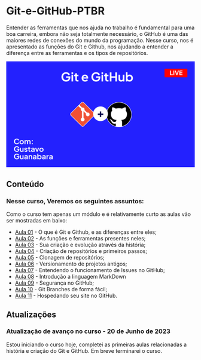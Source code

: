 # Git-e-GitHub-PTBR
Entender as ferramentas que nos ajuda no trabalho é fundamental para uma boa carreira, embora não seja totalmente necessário, o GitHub é uma das maiores redes de conexões do mundo da programação. Nesse curso, nos é apresentado as funções do Git e Github, nos ajudando a entender a diferença entre as ferramentas e os tipos de repositórios.

<img src="Imagens/Git e Github design.png" alt="Git e Github, com Gustavo Guanabara">

<h2>Conteúdo</h2>

<h3>Nesse curso, Veremos os seguintes assuntos:</h3>

Como o curso tem apenas um módulo e é relativamente curto as aulas vão ser mostradas em baixo:

<ul>
    <li><a href="https://www.youtube.com/watch?v=xEKo29OWILE&list=PLHz_AreHm4dm7ZULPAmadvNhH6vk9oNZA&index=1" target="_blank" rel="external">Aula 01</a> - O que é Git e Github, e as diferenças entre eles;</li>
    <li><a href="https://www.youtube.com/watch?v=hcZ0qtwvN1w&list=PLHz_AreHm4dm7ZULPAmadvNhH6vk9oNZA&index=2" target="_blank" rel="external">Aula 02</a> - As funções e ferramentas presentes neles;</li>
    <li><a href="https://www.youtube.com/watch?v=CJtrNuTTs4Q&list=PLHz_AreHm4dm7ZULPAmadvNhH6vk9oNZA&index=3" target="_blank" rel="external">Aula 03</a> - Sua criação e evolução através da história;</li>
    <li><a href="https://www.youtube.com/watch?v=5BYm7UdCrX0&list=PLHz_AreHm4dm7ZULPAmadvNhH6vk9oNZA&index=5" target="_blank" rel="external">Aula 04</a> - Criação de repositórios e primeiros passos;</li>
    <li><a href="https://www.youtube.com/watch?v=OlArEishhQg&list=PLHz_AreHm4dm7ZULPAmadvNhH6vk9oNZA&index=7" target="_blank" rel="external">Aula 05</a> - Clonagem de repositórios;</li>
    <li><a href="https://www.youtube.com/watch?v=065NQCDSMb0&list=PLHz_AreHm4dm7ZULPAmadvNhH6vk9oNZA&index=8" target="_blank" rel="external">Aula 06</a> - Versionamento de projetos antigos;</li>
    <li><a href="https://www.youtube.com/watch?v=mUZOySyVcuQ&list=PLHz_AreHm4dm7ZULPAmadvNhH6vk9oNZA&index=9" target="_blank" rel="external">Aula 07</a> - Entendendo o funcionamento de Issues no GitHub;</li>
    <li><a href="https://www.youtube.com/watch?v=LntSB-gl-ZI&list=PLHz_AreHm4dm7ZULPAmadvNhH6vk9oNZA&index=10" target="_blank" rel="external">Aula 08</a> - Introdução a linguagem MarkDown</li>
    <li><a href="https://www.youtube.com/watch?v=bsI6P_IM_hg&list=PLHz_AreHm4dm7ZULPAmadvNhH6vk9oNZA&index=11" target="_blank" rel="external">Aula 09</a> - Segurança no GitHub;</li>
    <li><a href="https://www.youtube.com/watch?v=xAOBQtSVI_k&list=PLHz_AreHm4dm7ZULPAmadvNhH6vk9oNZA&index=12" target="_blank" rel="external">Aula 10</a> - Git Branches de forma fácil;</li>
    <li><a href="https://www.youtube.com/watch?v=2Y0HXnYpn9E&list=PLHz_AreHm4dm7ZULPAmadvNhH6vk9oNZA&index=13" target="_blank" rel="external">Aula 11</a> - Hospedando seu site no GitHub.</li>
</ul>

<h2>Atualizações</h2>

<h3>Atualização de avanço no curso - 20 de Junho de 2023</h3>

<p>
    Estou iniciando o curso hoje, completei as primeiras aulas relacionadas a história e criação do Git e GitHub. Em breve terminarei o curso.
</p>